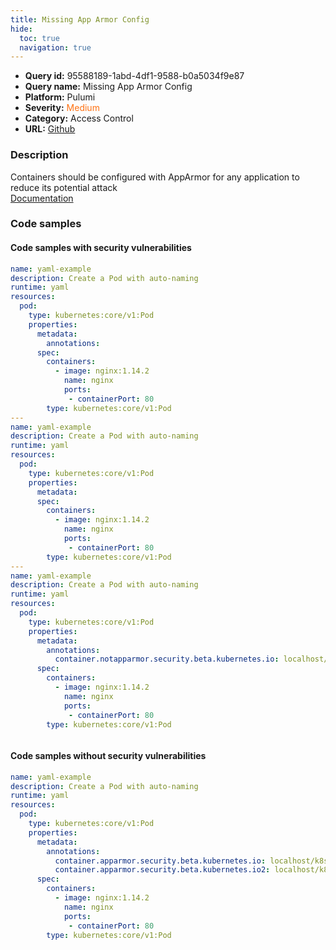 ```yaml
---
title: Missing App Armor Config
hide:
  toc: true
  navigation: true
---
```


<style>
  .highlight .hll {
    background-color: #ff171742;
  }
  .md-content {
    max-width: 1100px;
    margin: 0 auto;
  }
</style>

-   **Query id:** 95588189-1abd-4df1-9588-b0a5034f9e87
-   **Query name:** Missing App Armor Config
-   **Platform:** Pulumi
-   **Severity:** <span style="color:#ff7213">Medium</span>
-   **Category:** Access Control
-   **URL:** [Github](https://github.com/Checkmarx/kics/tree/master/assets/queries/pulumi/kubernetes/missing_app_armor_config)

### Description
Containers should be configured with AppArmor for any application to reduce its potential attack<br>
[Documentation](https://www.pulumi.com/registry/packages/kubernetes/api-docs/core/v1/pod/#objectmeta)

### Code samples
#### Code samples with security vulnerabilities
```yaml title="Positive test num. 1 - yaml file" hl_lines="8 25 42"
name: yaml-example
description: Create a Pod with auto-naming
runtime: yaml
resources:
  pod:
    type: kubernetes:core/v1:Pod
    properties:
      metadata:
        annotations:
      spec:
        containers:
          - image: nginx:1.14.2
            name: nginx
            ports:
             - containerPort: 80
        type: kubernetes:core/v1:Pod
---
name: yaml-example
description: Create a Pod with auto-naming
runtime: yaml
resources:
  pod:
    type: kubernetes:core/v1:Pod
    properties:
      metadata:
      spec:
        containers:
          - image: nginx:1.14.2
            name: nginx
            ports:
             - containerPort: 80
        type: kubernetes:core/v1:Pod
---
name: yaml-example
description: Create a Pod with auto-naming
runtime: yaml
resources:
  pod:
    type: kubernetes:core/v1:Pod
    properties:
      metadata:
        annotations:
          container.notapparmor.security.beta.kubernetes.io: localhost/k8s-apparmor-example-allow-write
      spec:
        containers:
          - image: nginx:1.14.2
            name: nginx
            ports:
             - containerPort: 80
        type: kubernetes:core/v1:Pod



```


#### Code samples without security vulnerabilities
```yaml title="Negative test num. 1 - yaml file"
name: yaml-example
description: Create a Pod with auto-naming
runtime: yaml
resources:
  pod:
    type: kubernetes:core/v1:Pod
    properties:
      metadata:
        annotations:
          container.apparmor.security.beta.kubernetes.io: localhost/k8s-apparmor-example-allow-write
          container.apparmor.security.beta.kubernetes.io2: localhost/k8s-apparmor-example-allow-write
      spec:
        containers:
          - image: nginx:1.14.2
            name: nginx
            ports:
             - containerPort: 80
        type: kubernetes:core/v1:Pod

```
